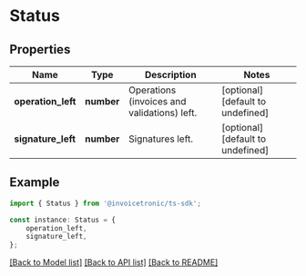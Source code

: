 # Status


## Properties

Name | Type | Description | Notes
------------ | ------------- | ------------- | -------------
**operation_left** | **number** | Operations (invoices and validations) left. | [optional] [default to undefined]
**signature_left** | **number** | Signatures left. | [optional] [default to undefined]

## Example

```typescript
import { Status } from '@invoicetronic/ts-sdk';

const instance: Status = {
    operation_left,
    signature_left,
};
```

[[Back to Model list]](../README.md#documentation-for-models) [[Back to API list]](../README.md#documentation-for-api-endpoints) [[Back to README]](../README.md)
